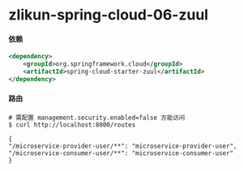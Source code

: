 # zlikun-spring-cloud-06-zuul

#### 依赖
```xml
<dependency>
    <groupId>org.springframework.cloud</groupId>
    <artifactId>spring-cloud-starter-zuul</artifactId>
</dependency>
```

#### 路由
```
# 需配置 management.security.enabled=false 方能访问
$ curl http://localhost:8000/routes

{
"/microservice-provider-user/**": "microservice-provider-user",
"/microservice-consumer-user/**": "microservice-consumer-user"
}
```
